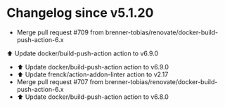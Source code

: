 # Changelog since v5.1.20
- Merge pull request #709 from brenner-tobias/renovate/docker-build-push-action-6.x

⬆️ Update docker/build-push-action action to v6.9.0 
- ⬆️ Update docker/build-push-action action to v6.9.0 
- ⬆️ Update frenck/action-addon-linter action to v2.17 
- Merge pull request #707 from brenner-tobias/renovate/docker-build-push-action-6.x 
- ⬆️ Update docker/build-push-action action to v6.8.0 

